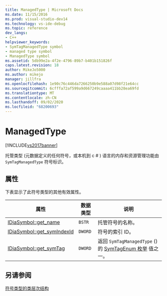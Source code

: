 ```yaml
---
title: ManagedType | Microsoft Docs
ms.date: 11/15/2016
ms.prod: visual-studio-dev14
ms.technology: vs-ide-debug
ms.topic: reference
dev_langs:
- C++
helpviewer_keywords:
- SymTagManagedType symbol
- managed type symbol
- ManagedType symbol
ms.assetid: 5db99e2a-4f2e-4796-89b7-b401b151826f
caps.latest.revision: 18
author: MikeJo5000
ms.author: mikejo
manager: jillfra
ms.openlocfilehash: 1e90c76c446da7266250b9e588a07d98f21e64cc
ms.sourcegitcommit: 6cfffa72af599a9d667249caaaa411bb28ea69fd
ms.translationtype: MT
ms.contentlocale: zh-CN
ms.lasthandoff: 09/02/2020
ms.locfileid: "68200693"
---
```

# <a name="managedtype"></a>ManagedType
[!INCLUDE[vs2017banner](../../includes/vs2017banner.md)]

托管类型 (元数据定义的任何符号，或本机到 c # ) 语言的内存和资源管理功能由 `SymTagManagedType` 符号标识。  
  
## <a name="properties"></a>属性  
 下表显示了此符号类型的其他有效属性。  
  
|属性|数据类型|说明|  
|--------------|---------------|-----------------|  
|[IDiaSymbol::get_name](../../debugger/debug-interface-access/idiasymbol-get-name.md)|`BSTR`|托管符号的名称。|  
|[IDiaSymbol::get_symIndexId](../../debugger/debug-interface-access/idiasymbol-get-symindexid.md)|`DWORD`|符号的索引 ID。|  
|[IDiaSymbol::get_symTag](../../debugger/debug-interface-access/idiasymbol-get-symtag.md)|`DWORD`|返回 `SymTagManagedType` () 的 [SymTagEnum 枚举](../../debugger/debug-interface-access/symtagenum.md) 值之一。|  
  
## <a name="see-also"></a>另请参阅  
 [符号类型的类层次结构](../../debugger/debug-interface-access/class-hierarchy-of-symbol-types.md)
